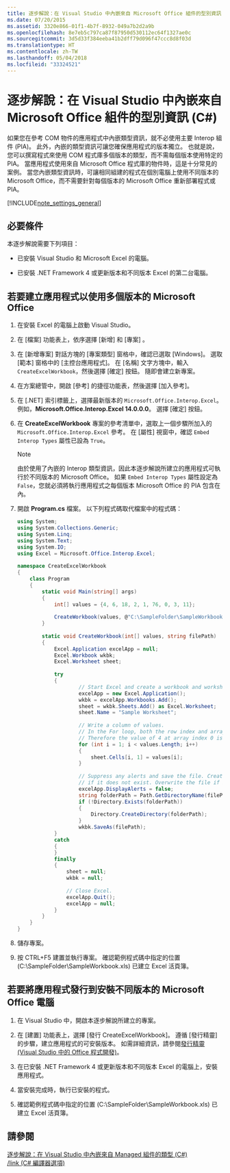 ```yaml
---
title: 逐步解說：在 Visual Studio 中內嵌來自 Microsoft Office 組件的型別資訊 (C#)
ms.date: 07/20/2015
ms.assetid: 3320e866-01f1-4b7f-8932-049a7b2d2a9b
ms.openlocfilehash: 8e7eb5c797ca87f87950d530112ec64f1327ae0c
ms.sourcegitcommit: 3d5d33f384eeba41b2dff79d096f47ccc8d8f03d
ms.translationtype: HT
ms.contentlocale: zh-TW
ms.lasthandoff: 05/04/2018
ms.locfileid: "33324521"
---
```

# <a name="walkthrough-embedding-type-information-from-microsoft-office-assemblies-in-visual-studio-c"></a>逐步解說：在 Visual Studio 中內嵌來自 Microsoft Office 組件的型別資訊 (C#)
如果您在參考 COM 物件的應用程式中內嵌類型資訊，就不必使用主要 Interop 組件 (PIA)。 此外，內嵌的類型資訊可讓您確保應用程式的版本獨立。 也就是說，您可以撰寫程式來使用 COM 程式庫多個版本的類型，而不需每個版本使用特定的 PIA。 當應用程式使用來自 Microsoft Office 程式庫的物件時，這是十分常見的案例。 當您內嵌類型資訊時，可讓相同組建的程式在個別電腦上使用不同版本的 Microsoft Office，而不需要針對每個版本的 Microsoft Office 重新部署程式或 PIA。  
  
[!INCLUDE[note_settings_general](~/includes/note-settings-general-md.md)]  
  
## <a name="prerequisites"></a>必要條件  
 本逐步解說需要下列項目：  
  
-   已安裝 Visual Studio 和 Microsoft Excel 的電腦。  
  
-   已安裝 .NET Framework 4 或更新版本和不同版本 Excel 的第二台電腦。  
  
##  <a name="BKMK_createapp"></a> 若要建立應用程式以使用多個版本的 Microsoft Office  
  
1.  在安裝 Excel 的電腦上啟動 Visual Studio。  
  
2.  在 [檔案]  功能表上，依序選擇 [新增] 和 [專案] 。  
  
3.  在 [新增專案] 對話方塊的 [專案類型] 窗格中，確認已選取 [Windows]。 選取 [範本] 窗格中的 [主控台應用程式]。 在 [名稱] 文字方塊中，輸入 `CreateExcelWorkbook`，然後選擇 [確定] 按鈕。 隨即會建立新專案。  
  
4.  在方案總管中，開啟 [參考] 的捷徑功能表，然後選擇 [加入參考]。  
  
5.  在 [.NET] 索引標籤上，選擇最新版本的 `Microsoft.Office.Interop.Excel`。 例如，**Microsoft.Office.Interop.Excel 14.0.0.0**。 選擇 [確定]  按鈕。  
  
6.  在 **CreateExcelWorkbook** 專案的參考清單中，選取上一個步驟所加入的 `Microsoft.Office.Interop.Excel` 參考。 在 [屬性] 視窗中，確認 `Embed Interop Types` 屬性已設為 `True`。  
  
    > [!NOTE]
    >  由於使用了內嵌的 Interop 類型資訊，因此本逐步解說所建立的應用程式可執行於不同版本的 Microsoft Office。 如果 `Embed Interop Types` 屬性設定為 `False`，您就必須將執行應用程式之每個版本 Microsoft Office 的 PIA 包含在內。  
  
7.  開啟 **Program.cs** 檔案。 以下列程式碼取代檔案中的程式碼：  
  
    ```csharp  
    using System;  
    using System.Collections.Generic;  
    using System.Linq;  
    using System.Text;  
    using System.IO;  
    using Excel = Microsoft.Office.Interop.Excel;  
  
    namespace CreateExcelWorkbook  
    {  
        class Program  
        {  
            static void Main(string[] args)  
            {  
                int[] values = {4, 6, 18, 2, 1, 76, 0, 3, 11};  
  
                CreateWorkbook(values, @"C:\SampleFolder\SampleWorkbook.xls");  
            }  
  
            static void CreateWorkbook(int[] values, string filePath)  
            {  
                Excel.Application excelApp = null;  
                Excel.Workbook wkbk;  
                Excel.Worksheet sheet;  
  
                try  
                {  
                        // Start Excel and create a workbook and worksheet.  
                        excelApp = new Excel.Application();  
                        wkbk = excelApp.Workbooks.Add();  
                        sheet = wkbk.Sheets.Add() as Excel.Worksheet;  
                        sheet.Name = "Sample Worksheet";  
  
                        // Write a column of values.  
                        // In the For loop, both the row index and array index start at 1.  
                        // Therefore the value of 4 at array index 0 is not included.  
                        for (int i = 1; i < values.Length; i++)  
                        {  
                            sheet.Cells[i, 1] = values[i];  
                        }  
  
                        // Suppress any alerts and save the file. Create the directory   
                        // if it does not exist. Overwrite the file if it exists.  
                        excelApp.DisplayAlerts = false;  
                        string folderPath = Path.GetDirectoryName(filePath);  
                        if (!Directory.Exists(folderPath))  
                        {  
                            Directory.CreateDirectory(folderPath);  
                        }  
                        wkbk.SaveAs(filePath);  
                }  
                catch  
                {  
                }  
                finally  
                {  
                    sheet = null;  
                    wkbk = null;  
  
                    // Close Excel.  
                    excelApp.Quit();  
                    excelApp = null;  
                }  
            }  
        }  
    }  
    ```  
  
8.  儲存專案。  
  
9. 按 CTRL+F5 建置並執行專案。 確認範例程式碼中指定的位置 (C:\SampleFolder\SampleWorkbook.xls) 已建立 Excel 活頁簿。  
  
##  <a name="BKMK_publishapp"></a> 若要將應用程式發行到安裝不同版本的 Microsoft Office 電腦  
  
1.  在 Visual Studio 中，開啟本逐步解說所建立的專案。  
  
2.  在 [建置] 功能表上，選擇 [發行 CreateExcelWorkbook]。 遵循 [發行精靈] 的步驟，建立應用程式的可安裝版本。 如需詳細資訊，請參閱[發行精靈 (Visual Studio 中的 Office 程式開發)](https://msdn.microsoft.com/library/bb625071)。  
  
3.  在已安裝 .NET Framework 4 或更新版本和不同版本 Excel 的電腦上，安裝應用程式。  
  
4.  當安裝完成時，執行已安裝的程式。  
  
5.  確認範例程式碼中指定的位置 (C:\SampleFolder\SampleWorkbook.xls) 已建立 Excel 活頁簿。  
  
## <a name="see-also"></a>請參閱  
 [逐步解說：在 Visual Studio 中內嵌來自 Managed 組件的類型 (C#)](../../../../csharp/programming-guide/concepts/assemblies-gac/walkthrough-embedding-types-from-managed-assemblies-in-visual-studio.md)  
 [/link (C# 編譯器選項)](../../../../csharp/language-reference/compiler-options/link-compiler-option.md)

